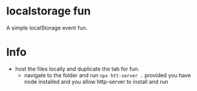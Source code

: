 
# localstorage fun

A simple localStorage event fun.  

# Info

- host the files locally and duplicate the tab for fun.  
	- navigate to the folder and run 
	`npx htt-server .` 
	provided you have node installed and you allow http-server to install and run 